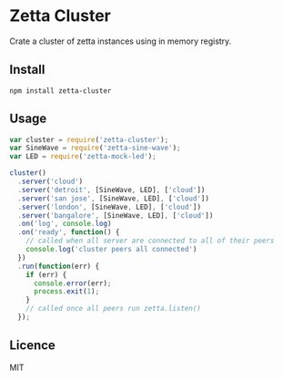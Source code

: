 # Zetta Cluster

Crate a cluster of zetta instances using in memory registry.

## Install

`npm install zetta-cluster`

## Usage

```js
var cluster = require('zetta-cluster');
var SineWave = require('zetta-sine-wave');
var LED = require('zetta-mock-led');

cluster()
  .server('cloud')
  .server('detroit', [SineWave, LED], ['cloud'])
  .server('san jose', [SineWave, LED], ['cloud'])
  .server('london', [SineWave, LED], ['cloud'])
  .server('bangalore', [SineWave, LED], ['cloud'])
  .on('log', console.log)
  .on('ready', function() {
    // called when all server are connected to all of their peers
    console.log('cluster peers all connected')
  })
  .run(function(err) {
    if (err) {
      console.error(err);
      process.exit(1);
    }
    // called once all peers run zetta.listen()
  });
```

## Licence

MIT
